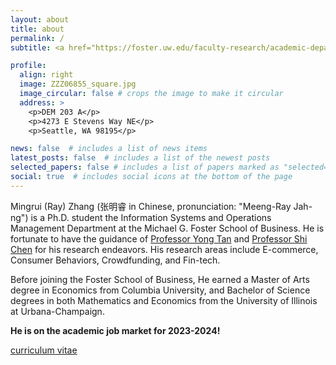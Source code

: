 ```yaml
---
layout: about
title: about
permalink: /
subtitle: <a href="https://foster.uw.edu/faculty-research/academic-departments/information-systems-and-operations-management/">Michael G. Foster School of Business</a>

profile:
  align: right
  image: ZZZ06855_square.jpg
  image_circular: false # crops the image to make it circular
  address: >
    <p>DEM 203 A</p>
    <p>4273 E Stevens Way NE</p>
    <p>Seattle, WA 98195</p>

news: false  # includes a list of news items
latest_posts: false  # includes a list of the newest posts
selected_papers: false # includes a list of papers marked as "selected={true}"
social: true  # includes social icons at the bottom of the page
---
```


Mingrui (Ray) Zhang (张明睿 in Chinese, pronunciation: "Meeng-Ray Jah-ng") is a Ph.D. student the Information Systems and Operations Management Department at the Michael G. Foster School of Business. He is fortunate to have the guidance of [Professor Yong Tan](https://foster.uw.edu/faculty-research/directory/yong-tan/) and [Professor Shi Chen](https://foster.uw.edu/faculty-research/directory/shi-chen/) for his research endeavors. His research areas include E-commerce, Consumer Behaviors, Crowdfunding, and Fin-tech.

Before joining the Foster School of Business, He earned a Master of Arts degree in Economics from Columbia University, and Bachelor of Science degrees in both Mathematics and Economics from the University of Illinois at Urbana-Champaign.

**He is on the academic job market for 2023-2024!**

[curriculum vitae](https://mingruirayzhang.github.io/assets/pdf/Mingrui_Zhang_CV.pdf)
